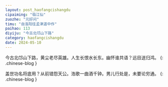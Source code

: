 ```yaml
---
layout: post_haofangcishangdu
cipaiming: "临江仙"
zuozhe: "元好问"
timu: "自洛阳往孟津道中作"
paihao: 113
diyiju: "今古北邙山下路"
category: haofangcishangdu
date: 2024-05-10
---
```


今古北邙山下路，黄尘老尽英雄。人生长恨水长东。幽怀谁共语？远目送归鸿。
{: .chinese-blog }

盖世功名将底用？从前错怨天公。浩歌一曲酒千钟。男儿行处是，未要论穷通。
{: .chinese-blog }

